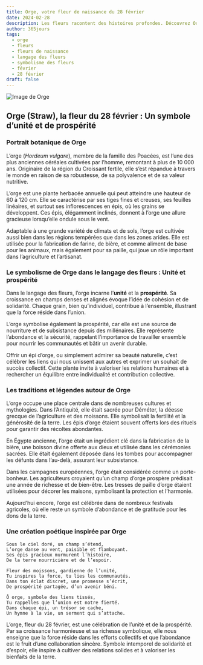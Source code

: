 ```yaml
---
title: Orge, votre fleur de naissance du 28 février
date: 2024-02-28
description: Les fleurs racontent des histoires profondes. Découvrez Orge, votre fleur de naissance du 28 février, ses symboles et récits fascinants. Plongez dans sa signification et son langage unique dans l'art floral.
author: 365jours
tags:
  - orge
  - fleurs
  - fleurs de naissance
  - langage des fleurs
  - symbolisme des fleurs
  - février
  - 28 février
draft: false
---
```



![Image de Orge](https://cdn.pixabay.com/photo/2018/03/19/20/20/wheat-3241114_640.jpg#center)


## Orge (Straw), la fleur du 28 février : Un symbole d’unité et de prospérité

### Portrait botanique de Orge

L’orge (_Hordeum vulgare_), membre de la famille des Poacées, est l’une des plus anciennes céréales cultivées par l’homme, remontant à plus de 10 000 ans. Originaire de la région du Croissant fertile, elle s’est répandue à travers le monde en raison de sa robustesse, de sa polyvalence et de sa valeur nutritive.

L’orge est une plante herbacée annuelle qui peut atteindre une hauteur de 60 à 120 cm. Elle se caractérise par ses tiges fines et creuses, ses feuilles linéaires, et surtout ses inflorescences en épis, où les grains se développent. Ces épis, élégamment inclinés, donnent à l’orge une allure gracieuse lorsqu’elle ondule sous le vent.

Adaptable à une grande variété de climats et de sols, l’orge est cultivée aussi bien dans les régions tempérées que dans les zones arides. Elle est utilisée pour la fabrication de farine, de bière, et comme aliment de base pour les animaux, mais également pour sa paille, qui joue un rôle important dans l’agriculture et l’artisanat.

### Le symbolisme de Orge dans le langage des fleurs : Unité et prospérité

Dans le langage des fleurs, l’orge incarne l’**unité** et la **prospérité**. Sa croissance en champs denses et alignés évoque l’idée de cohésion et de solidarité. Chaque grain, bien qu’individuel, contribue à l’ensemble, illustrant que la force réside dans l’union.

L’orge symbolise également la prospérité, car elle est une source de nourriture et de subsistance depuis des millénaires. Elle représente l’abondance et la sécurité, rappelant l’importance de travailler ensemble pour nourrir les communautés et bâtir un avenir durable.

Offrir un épi d’orge, ou simplement admirer sa beauté naturelle, c’est célébrer les liens qui nous unissent aux autres et exprimer un souhait de succès collectif. Cette plante invite à valoriser les relations humaines et à rechercher un équilibre entre individualité et contribution collective.

### Les traditions et légendes autour de Orge

L’orge occupe une place centrale dans de nombreuses cultures et mythologies. Dans l’Antiquité, elle était sacrée pour Déméter, la déesse grecque de l’agriculture et des moissons. Elle symbolisait la fertilité et la générosité de la terre. Les épis d’orge étaient souvent offerts lors des rituels pour garantir des récoltes abondantes.

En Égypte ancienne, l’orge était un ingrédient clé dans la fabrication de la bière, une boisson divine offerte aux dieux et utilisée dans les cérémonies sacrées. Elle était également déposée dans les tombes pour accompagner les défunts dans l’au-delà, assurant leur subsistance.

Dans les campagnes européennes, l’orge était considérée comme un porte-bonheur. Les agriculteurs croyaient qu’un champ d’orge prospère prédisait une année de richesse et de bien-être. Les tresses de paille d’orge étaient utilisées pour décorer les maisons, symbolisant la protection et l’harmonie.

Aujourd’hui encore, l’orge est célébrée dans de nombreux festivals agricoles, où elle reste un symbole d’abondance et de gratitude pour les dons de la terre.

### Une création poétique inspirée par Orge

```
Sous le ciel doré, un champ s’étend,  
L’orge danse au vent, paisible et flamboyant.  
Ses épis gracieux murmurent l’histoire,  
De la terre nourricière et de l’espoir.  

Fleur des moissons, gardienne de l’unité,  
Tu inspires la force, tu lies les communautés.  
Dans ton éclat discret, une promesse s’écrit,  
De prospérité partagée, d’un avenir béni.  

Ô orge, symbole des liens tissés,  
Tu rappelles que l’union est notre fierté.  
Dans chaque épi, un trésor se cache,  
Un hymne à la vie, un serment qui s’attache.  
```

L’orge, fleur du 28 février, est une célébration de l’unité et de la prospérité. Par sa croissance harmonieuse et sa richesse symbolique, elle nous enseigne que la force réside dans les efforts collectifs et que l’abondance est le fruit d’une collaboration sincère. Symbole intemporel de solidarité et d’espoir, elle inspire à cultiver des relations solides et à valoriser les bienfaits de la terre.

